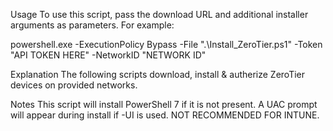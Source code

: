 Usage
To use this script, pass the download URL and additional installer arguments as parameters. 
For example:

powershell.exe -ExecutionPolicy Bypass -File ".\Install_ZeroTier.ps1" -Token "API TOKEN HERE" -NetworkID "NETWORK ID"

Explanation
The following scripts download, install & autherize ZeroTier devices on provided networks.

Notes
    This script will install PowerShell 7 if it is not present.
    A UAC prompt will appear during install if -UI is used. NOT RECOMMENDED FOR INTUNE.

